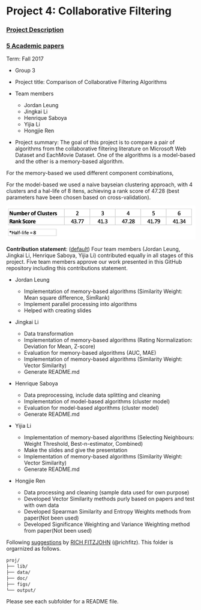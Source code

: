# Project 4: Collaborative Filtering

### [Project Description](doc/project4_desc.md)
### [5 Academic papers](doc/Papers)
Term: Fall 2017

+ Group 3
+ Project title: Comparison of Collaborative Filtering Algorithms
+ Team members
	+ Jordan Leung
	+ Jingkai Li
	+ Henrique Saboya
	+ Yijia Li
	+ Hongjie Ren

+ Project summary: The goal of this project is to compare a pair of algorithms from the collaborative filtering literature on Microsoft Web Dataset and EachMovie Dataset. One of the algorithms is a model-based and the other is a memory-based algorithm.

For the memory-based we used different component combinations,

For the model-based we used a naive bayseian clustering approach, with 4 clusters and a hal-life of 8 itens, achieving a rank score of 47.28 (best parameters have been chosen based on cross-validation).

![image](figs/cluster-results.jpg)
	
**Contribution statement**: ([default](doc/a_note_on_contributions.md)) Four team members (Jordan Leung, Jingkai Li, Henrique Saboya, Yijia  Li) contributed equally in all stages of this project. Five team members approve our work presented in this GitHub repository including this contributions statement. 

+ Jordan Leung
        
	+ Implementation of memory-based algorithms (Similarity Weight: Mean square difference, SimRank)
	+ Implement parallel processing into algorithms
	+ Helped with creating slides
+ Jingkai Li          
                
	+ Data transformation
	+ Implementation of memory-based algorithms (Rating Normalization: Deviation for Mean, Z-score) 
	+ Evaluation for memory-based algorithms (AUC, MAE)
	+ Implementation of memory-based algorithms (Similarity Weight: Vector Similarity)
	+ Generate README.md
	
+ Henrique Saboya  
               
	+ Data preprocessing, include data splitting and cleaning  
	+ Implementation of model-based algorithms (cluster model) 
	+ Evaluation for model-based algorithms (cluster model)	
	+ Generate README.md
+ Yijia  Li
        
	+ Implementation of memory-based algorithms (Selecting Neighbours: Weight Threshold, Best-n-estimator, Combined)
	+ Make the slides and give the presentation
	+ Implementation of memory-based algorithms (Similarity Weight: Vector Similarity)
	+ Generate README.md

+ Hongjie Ren
	
	+ Data processing and cleaning (sample data used for own purpose)
	+ Developed Vector Similarity methods purly based on papers and test with own data 
	+ Developed Spearman Similarity and Entropy Weights methods from paper(Not been used)
	+ Developed Significance Weighting and Variance Weighting method from paper(Not been used)

Following [suggestions](http://nicercode.github.io/blog/2013-04-05-projects/) by [RICH FITZJOHN](http://nicercode.github.io/about/#Team) (@richfitz). This folder is orgarnized as follows.

```
proj/
├── lib/
├── data/
├── doc/
├── figs/
└── output/
```

Please see each subfolder for a README file.
